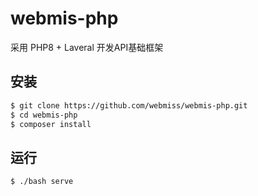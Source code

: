 # webmis-php
采用 PHP8 + Laveral 开发API基础框架

## 安装

```bash
$ git clone https://github.com/webmiss/webmis-php.git
$ cd webmis-php
$ composer install
```

## 运行

```bash
$ ./bash serve
```
